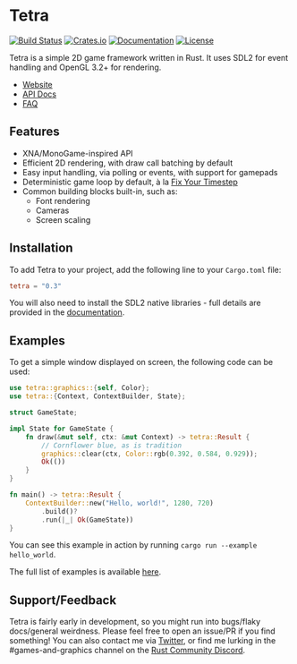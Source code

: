 # Tetra

[![Build Status](https://img.shields.io/github/workflow/status/17cupsofcoffee/tetra/CI%20Build/master)](https://github.com/17cupsofcoffee/tetra/actions?query=branch%3Amaster)
[![Crates.io](https://img.shields.io/crates/v/tetra.svg)](https://crates.io/crates/tetra)
[![Documentation](https://docs.rs/tetra/badge.svg)](https://docs.rs/tetra)
[![License](https://img.shields.io/crates/l/tetra.svg)](LICENSE)

Tetra is a simple 2D game framework written in Rust. It uses SDL2 for event handling and OpenGL 3.2+ for rendering.

* [Website](https://tetra.seventeencups.net)
* [API Docs](https://docs.rs/tetra)
* [FAQ](https://tetra.seventeencups.net/FAQ)

## Features

* XNA/MonoGame-inspired API
* Efficient 2D rendering, with draw call batching by default
* Easy input handling, via polling or events, with support for gamepads
* Deterministic game loop by default, à la [Fix Your Timestep](https://gafferongames.com/post/fix_your_timestep/)
* Common building blocks built-in, such as:
    * Font rendering
    * Cameras
    * Screen scaling

## Installation

To add Tetra to your project, add the following line to your `Cargo.toml` file:

```toml
tetra = "0.3"
```

You will also need to install the SDL2 native libraries - full details are provided in the [documentation](https://tetra.seventeencups.net/installation).

## Examples

To get a simple window displayed on screen, the following code can be used:

```rust ,noplaypen
use tetra::graphics::{self, Color};
use tetra::{Context, ContextBuilder, State};

struct GameState;

impl State for GameState {
    fn draw(&mut self, ctx: &mut Context) -> tetra::Result {
        // Cornflower blue, as is tradition
        graphics::clear(ctx, Color::rgb(0.392, 0.584, 0.929));
        Ok(())
    }
}

fn main() -> tetra::Result {
    ContextBuilder::new("Hello, world!", 1280, 720)
        .build()?
        .run(|_| Ok(GameState))
}
```

You can see this example in action by running `cargo run --example hello_world`.

The full list of examples is available [here](https://github.com/17cupsofcoffee/tetra/tree/master/examples).

## Support/Feedback

Tetra is fairly early in development, so you might run into bugs/flaky docs/general weirdness. Please feel free to open an issue/PR if you find something! You can also contact me via [Twitter](https://twitter.com/17cupsofcoffee), or find me lurking in the #games-and-graphics channel on the [Rust Community Discord](https://bit.ly/rust-community).
